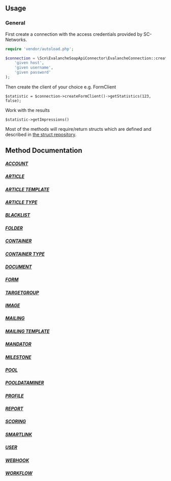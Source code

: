 ## Usage

### General

First create a connection with the access credentials provided by SC-Networks.

```php
require 'vendor/autoload.php';

$connection = \Scn\EvalancheSoapApiConnector\EvalancheConnection::create(
    'given host',
    'given username',
    'given password'
);
```

Then create the client of your choice e.g. FormClient

`$statistic = $connection->createFormClient()->getStatistics(123, false);`

Work with the results

`$statistic->getImpressions()`

Most of the methods will require/return structs which are defined and
described in [the struct repository](https://github.com/SC-Networks/evalanche-soap-api-struct).

## Method Documentation

##### [ACCOUNT](account.md)
##### [ARTICLE](article.md)
##### [ARTICLE TEMPLATE](articletemplate.md)
##### [ARTICLE TYPE](articletype.md)
##### [BLACKLIST](blacklist.md)
##### [FOLDER](folder.md)
##### [CONTAINER](container.md)
##### [CONTAINER TYPE](containertype.md)
##### [DOCUMENT](document.md)
##### [FORM](form.md)
##### [TARGETGROUP](targetgroup.md)
##### [IMAGE](image.md)
##### [MAILING](mailing.md)
##### [MAILING TEMPLATE](mailingtemplate.md)
##### [MANDATOR](mandator.md)
##### [MILESTONE](milestone.md)
##### [POOL](pool.md)
##### [POOLDATAMINER](pooldataminer.md)
##### [PROFILE](profile.md)
##### [REPORT](report.md)
##### [SCORING](scoring.md)
##### [SMARTLINK](smartlink.md)
##### [USER](user.md)
##### [WEBHOOK](webhook.md)
##### [WORKFLOW](workflow.md)
